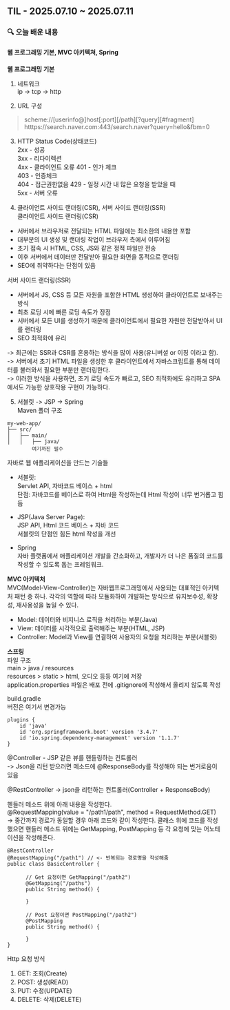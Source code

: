 ## TIL - 2025.07.10 ~ 2025.07.11

### 🔍 오늘 배운 내용

#### 웹 프로그래밍 기본, MVC 아키텍쳐, Spring

**웹 프로그래밍 기본**   
1. 네트워크   
ip -> tcp -> http   

2. URL 구성      
> scheme://[userinfo@]host[:port][/path][?query][#fragment]   htttps://search.naver.com:443/search.naver?query=hello&fbm=0   

3. HTTP Status Code(상태코드)            
2xx - 성공   
3xx - 리다이렉션   
4xx - 클라이언트 오류
    401 - 인가 체크   
    403 - 인증체크   
    404 - 접근권한없음
    429 - 일정 시간 내 많은 요청을 받았을 때   
5xx - 서버 오류   

4. 클라이언트 사이드 랜더링(CSR), 서버 사이드 랜더링(SSR)   
클라이언트 사이드 랜더링(CSR)
- 서버에서 브라우저로 전달되는 HTML 파일에는 최소한의 내용만 포함
- 대부분의 UI 생성 및 랜더링 작업이 브라우저 측에서 이루어짐
- 초기 접속 시 HTML, CSS, JS와 같은 정적 파일만 전송
- 이후 서버에서 데이터만 전달받아 필요한 화면을 동적으로 랜더링
- SEO에 취약하다는 단점이 있음   

서버 사이드 랜더링(SSR)   
- 서버에서 JS, CSS 등 모든 자원을 포함한 HTML 생성하여 클라이언트로 보내주는 방식   
- 최초 로딩 시에 빠른 로딩 속도가 장점
- 서버에서 모든 UI를 생성하기 때문에 클라이언트에서 필요한 자원만 전달받아서 UI를 랜더링
- SEO 최적화에 유리   

-> 최근에는 SSR과 CSR를 혼용하는 방식을 많이 사용(유니버셜 or 이징 이라고 함).    
-> 서버에서 초기 HTML 파일을 생성한 후 클라이언트에서 자바스크립트를 통해 데이터를 불러와서 필요한 부분만 랜더링한다.   
-> 이러한 방식을 사용하면, 초기 로딩 속도가 빠르고, SEO 최적화에도 유리하고 SPA에서도 가능한 상호작용 구현이 가능하다.   

5. 서블릿 -> JSP -> Spring   
Maven 폴더 구조   
```
my-web-app/
├── src/
│   ├── main/
│   │   ├── java/
        여기까진 필수
```
자바로 웹 애플리케이션을 만드는 기술들   

- 서블릿:   
Servlet API, 자바코드 베이스 + html   
단점: 자바코드를 베이스로 하여 Html을 작성하는데 Html 작성이 너무 번거롭고 힘듬   

- JSP(Java Server Page):   
JSP API, Html 코드 베이스 + 자바 코드   
서블릿의 단점인 힘든 html 작성을 개선   

- Spring   
자바 플랫폼에서 애플리케이션 개발을 간소화하고, 개발자가 더 나은 품질의 코드를 작성할 수 있도록 돕는 프레임워크.

**MVC 아키텍처**   
MVC(Model-View-Controller)는 자바웹프로그래밍에서 사용되는 대표적인 아키텍처 패턴 중 하나. 각각의 역할에 따라 모듈화하여 개발하는 방식으로 유지보수성, 확장성, 재사용성을 높일 수 있다.   

- Model: 데이터와 비지니스 로직을 처리하는 부분(Java)   
- View: 데이터를 시각적으로 출력해주는 부분(HTML, JSP)
- Controller: Model과 View를 연결하여 사용자의 요청을 처리하는 부분(서블릿)   

<!-- 
static 은 생성자로 초기화X
form 태그 action = url
url로 보낸다는 뜻 


인텔리제이
ctrl + E 최근 연 파일 목록 확인가능

jsp 경로 마스킹하는 방법   
webapp > WEB-INF 폴더 생성 > jsp 파일은 WEB-INF 파일에 넣어야 함
서블릿을 통해
-->

**스프링**   
파일 구조    
main > java / resources    
resources > static > html, 오디오 등등 여기에 저장   
application.properties 파일은 배포 전에 .gitignore에 작성해서 올리지 않도록 작성   

build.gradle   
버전은 여기서 변경가능
```
plugins {
    id 'java'
    id 'org.springframework.boot' version '3.4.7'
    id 'io.spring.dependency-management' version '1.1.7'
}
```

@Controller - JSP 같은 뷰를 핸들링하는 컨트롤러   
-> Json을 리턴 받으러면 메소드에 @ResponseBody를 작성해야 되는 번거로움이 있음   

@RestController -> json을 리턴하는 컨트롤러(Controller + ResponseBody)   

헨들러 메소드 위에 아래 내용을 작성한다.   
@RequestMapping(value = "/path1/path", method = RequestMethod.GET)   
-> 중간까지 경로가 동일할 경우 아래 코드와 같이 작성한다. 클래스 위에 코드를 작성 했으면 핸들러 메소드 위에는 GetMapping, PostMapping 등 각 요청에 맞는 어노테이션을 작성해준다.   
```
@RestController
@RequestMapping("/path1") // <- 반복되는 경로명을 작성해줌
public class BasicController {
      
      // Get 요청이면 GetMapping("/path2")
      @GetMapping("/paths")
      public String method() {

      }

      // Post 요청이면 PostMapping("/path2")
      @PostMapping
      public String method() {

      }
}
```
Http 요청 방식   
1. GET: 조회(Create)
2. POST: 생성(READ)
3. PUT: 수정(UPDATE)
4. DELETE: 삭제(DELETE)   




